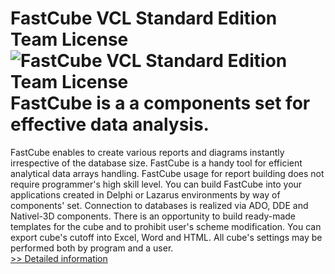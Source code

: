 # FastCube VCL Standard Edition Team License<br />![FastCube VCL Standard Edition Team License](https://mycommerce.akamaized.net/api/pimages/P300169426/BIG/300169426.JPG)<br />FastCube is a a components set for effective data analysis.
FastCube enables to create various reports and diagrams instantly irrespective of the database size.
FastCube is a handy tool for efficient analytical data arrays handling.
FastCube usage for report building does not require programmer's high skill level.
You can build FastCube into your applications created in Delphi or Lazarus environments by way of components' set.
Connection to databases is realized via ADO, DDE and Nativel-3D components. There is an opportunity to build ready-made templates for the cube and to prohibit user's scheme modification.
You can export cube's cutoff into Excel, Word and HTML.
All cube's settings may be performed both by program and a user.<br />[>> Detailed information](https://secure.shareit.com/shareit/product.html?productid=300169426&affiliateid=200057808)
